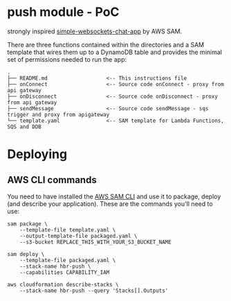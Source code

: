 # push module - PoC

strongly inspired [simple-websockets-chat-app](https://serverlessrepo.aws.amazon.com/applications/arn:aws:serverlessrepo:us-east-1:729047367331:applications~simple-websockets-chat-app) by AWS SAM.


There are three functions contained within the directories and a SAM template that wires them up to a DynamoDB table and provides the minimal set of permissions needed to run the app:

```
.
├── README.md                   <-- This instructions file
├── onConnect                   <-- Source code onConnect - proxy from api gateway
├── onDisconnect                <-- Source code onDisconnect - proxy from api gateway
├── sendMessage                 <-- Source code sendMessage - sqs trigger and proxy from apigateway
└── template.yaml               <-- SAM template for Lambda Functions, SQS and DDB
```


# Deploying 

## AWS CLI commands

You need to have installed the [AWS SAM CLI](https://docs.aws.amazon.com/serverless-application-model/latest/developerguide/serverless-sam-cli-install.html) and use it to package, deploy (and describe your application).  These are the commands you'll need to use:

```
sam package \
    --template-file template.yaml \
    --output-template-file packaged.yaml \
    --s3-bucket REPLACE_THIS_WITH_YOUR_S3_BUCKET_NAME

sam deploy \
    --template-file packaged.yaml \
    --stack-name hbr-push \
    --capabilities CAPABILITY_IAM 

aws cloudformation describe-stacks \
    --stack-name hbr-push --query 'Stacks[].Outputs'
```

